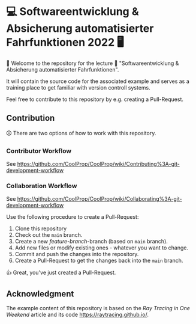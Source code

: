 # 💻 Softwareentwicklung & Absicherung automatisierter Fahrfunktionen 2022 🖥️

🌻 Welcome to the repository for the lecture 📓 "Softwareentwicklung & Absicherung automatisierter Fahrfunktionen".

It will contain the source code for the associated example and serves as a training place to get familiar with version controll systems.

Feel free to contribute to this repository by e.g. creating a Pull-Request.

## Contribution

🛈 There are two options of how to work with this repository.

### Contributor Workflow
See https://github.com/CoolProp/CoolProp/wiki/Contributing%3A-git-development-workflow

### Collaboration Workflow
See https://github.com/CoolProp/CoolProp/wiki/Collaborating%3A-git-development-workflow

Use the following procedure to create a Pull-Request:

1. Clone this repository
1. Check out the `main` branch.
1. Create a new *feature-branch*-branch (based on `main` branch).
1. Add new files or modify existing ones - whatever you want to change.
1. Commit and push the changes into the repository.
1. Create a Pull-Request to get the changes back into the `main` branch.

👍 Great, you've just created a Pull-Request.

## Acknowledgment

The example content of this repository is based on the *Ray Tracing in One Weekend* article and its code https://raytracing.github.io/.
